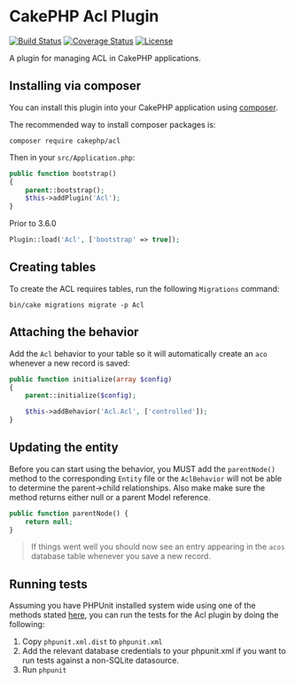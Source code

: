 # CakePHP Acl Plugin

[![Build Status](https://img.shields.io/travis/cakephp/acl/master.svg?style=flat-square)](https://travis-ci.org/cakephp/acl)
[![Coverage Status](https://img.shields.io/codecov/c/github/cakephp/acl.svg?style=flat-square)](https://codecov.io/github/cakephp/acl)
[![License](https://img.shields.io/badge/license-MIT-brightgreen.svg?style=flat-square)](LICENSE.txt)

A plugin for managing ACL in CakePHP applications.

## Installing via composer

You can install this plugin into your CakePHP application using [composer](http://getcomposer.org).

The recommended way to install composer packages is:

```
composer require cakephp/acl
```

Then in your `src/Application.php`:
```php
public function bootstrap()
{
    parent::bootstrap();
    $this->addPlugin('Acl');
}
```
Prior to 3.6.0
```php
Plugin::load('Acl', ['bootstrap' => true]);
```

## Creating tables

To create the ACL requires tables, run the following `Migrations` command:

```
bin/cake migrations migrate -p Acl
```

## Attaching the behavior

Add the `Acl` behavior to your table so it will automatically create an `aco` whenever a new record is saved:

```php
public function initialize(array $config)
{
    parent::initialize($config);

    $this->addBehavior('Acl.Acl', ['controlled']);
}
```

## Updating the entity

Before you can start using the behavior, you MUST add the `parentNode()` method to the corresponding `Entity` file or the `AclBehavior` will not be able to determine the parent->child relationships. Also make make sure the method returns either null or a parent Model reference.

```php
public function parentNode() {
    return null;
}
```

> If things went well you should now see an entry appearing in the
> `acos` database table whenever you save a new record.

## Running tests

Assuming you have PHPUnit installed system wide using one of the methods stated
[here](http://phpunit.de/manual/current/en/installation.html), you can run the
tests for the Acl plugin by doing the following:

1. Copy `phpunit.xml.dist` to `phpunit.xml`
2. Add the relevant database credentials to your phpunit.xml if you want to run tests against
   a non-SQLite datasource.
3. Run `phpunit`
